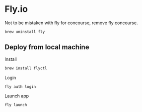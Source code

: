 # Fly.io
Not to be mistaken with fly for concourse, remove fly concourse.
```bash
brew uninstall fly
```
## Deploy from local machine
Install
```bash
brew install flyctl
```

Login
```bash
fly auth login
```

Launch app
```bash
fly launch
```

